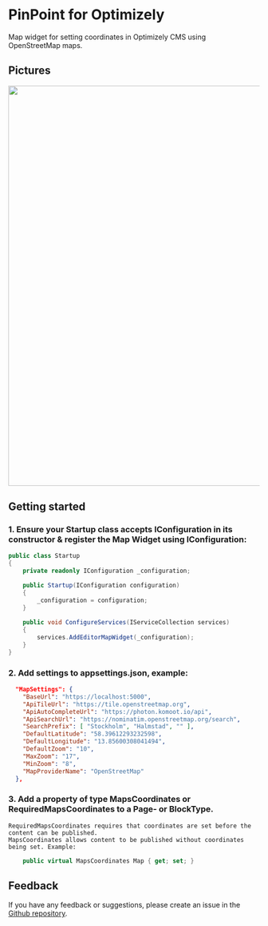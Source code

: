 # PinPoint for Optimizely
Map widget for setting coordinates in Optimizely CMS using OpenStreetMap maps.

## Pictures

<img src="https://github.com/preciofishbone/Optimizely-PinPoint/tree/main/Pictures/Rosenhaga-osm-bild2.png" width="800">

## Getting started

### 1. Ensure your Startup class accepts IConfiguration in its constructor & register the Map Widget using IConfiguration:
```csharp
public class Startup
{
    private readonly IConfiguration _configuration;

    public Startup(IConfiguration configuration)
    {
        _configuration = configuration;
    }
	
	public void ConfigureServices(IServiceCollection services)
    {
        services.AddEditorMapWidget(_configuration);
    }
}
```

### 2. Add settings to appsettings.json, example:
```json
  "MapSettings": {
    "BaseUrl": "https://localhost:5000",
    "ApiTileUrl": "https://tile.openstreetmap.org",
    "ApiAutoCompleteUrl": "https://photon.komoot.io/api",
    "ApiSearchUrl": "https://nominatim.openstreetmap.org/search",
    "SearchPrefix": [ "Stockholm", "Halmstad", "" ],
    "DefaultLatitude": "58.39612293232598",
    "DefaultLongitude": "13.85600308041494",
    "DefaultZoom": "10",
    "MaxZoom": "17",
    "MinZoom": "8",
    "MapProviderName": "OpenStreetMap"
  },
```

### 3. Add a property of type MapsCoordinates or RequiredMapsCoordinates to a Page- or BlockType.
    RequiredMapsCoordinates requires that coordinates are set before the content can be published. 
    MapsCoordinates allows content to be published without coordinates being set. Example:
```csharp    
    public virtual MapsCoordinates Map { get; set; }
```

## Feedback
If you have any feedback or suggestions, please create an issue in the [Github repository](https://github.com/preciofishbone/Optimizely-PinPoint).